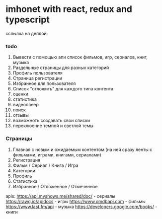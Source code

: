 # imhonet with react, redux and typescript

сслылка на деплой:

### todo

1. Вывести с помощью апи список фильмов, игр, сериалов, книг, музыка
2. Раздельные страницы для разных категорий
3. Профиль пользователя
4. Страница регистрации
5. Избранное для пользователя
6. Список "отложить" для каждого типа контента
7. оценки
8. статистика
9. видеоплеер
10. поиск
11. отзывы
12. возможноть создавать свои списки
13. переклюение темной и светлой темы

### Страницы

1. Главная с новым и ожидаемым контентом (на ней сразу ленты с фильмами, играми, книгами, сериалами)
2. Регистрация
3. Фильм / Сериал / Книга / Игра
4. Категории
5. Профиль
6. Статистика
7. Избранное / Отложенное / Отмеченное

apis:
https://api.myshows.me/shared/doc/ - сериалы
https://rawg.io/apidocs - игры
https://www.omdbapi.com - фильмы
https://www.last.fm/api - музыка
https://developers.google.com/books/ - книги
